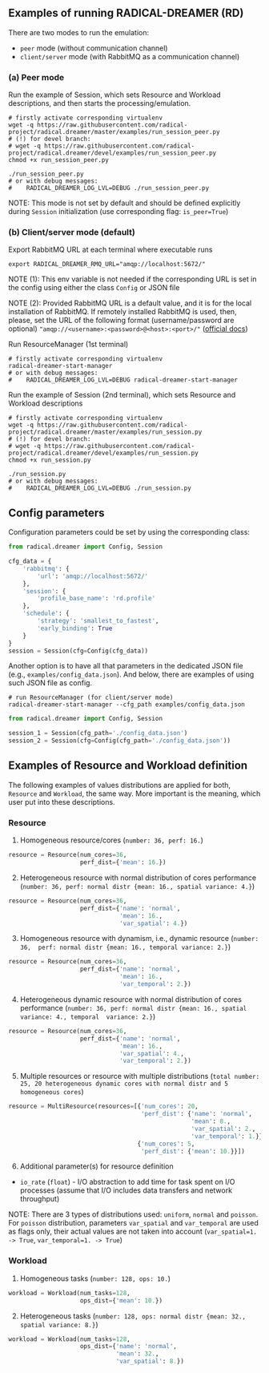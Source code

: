 ## Examples of running RADICAL-DREAMER (RD)

There are two modes to run the emulation:
 * `peer` mode (without communication channel)
 * `client/server` mode (with RabbitMQ as a communication channel)

### (a) Peer mode
Run the example of Session, which sets Resource and Workload descriptions, and 
then starts the processing/emulation.
```shell script
# firstly activate corresponding virtualenv
wget -q https://raw.githubusercontent.com/radical-project/radical.dreamer/master/examples/run_session_peer.py
# (!) for devel branch:
# wget -q https://raw.githubusercontent.com/radical-project/radical.dreamer/devel/examples/run_session_peer.py
chmod +x run_session_peer.py

./run_session_peer.py
# or with debug messages:
#    RADICAL_DREAMER_LOG_LVL=DEBUG ./run_session_peer.py
```
NOTE: This mode is not set by default and should be defined explicitly during 
`Session` initialization (use corresponding flag: `is_peer=True`)

### (b) Client/server mode (default)
Export RabbitMQ URL at each terminal where executable runs
```shell script
export RADICAL_DREAMER_RMQ_URL="amqp://localhost:5672/"
```
NOTE (1): This env variable is not needed if the corresponding URL is set in 
the config using either the class `Config` or JSON file

NOTE (2): Provided RabbitMQ URL is a default value, and it is for the local 
installation of RabbitMQ. If remotely installed RabbitMQ is used, then, please, 
set the URL of the following format (username/password are optional)
`"amqp://<username>:<password>@<host>:<port>/"` 
([official docs](https://www.rabbitmq.com/uri-spec.html))

Run ResourceManager (1st terminal)
```shell script
# firstly activate corresponding virtualenv
radical-dreamer-start-manager
# or with debug messages:
#    RADICAL_DREAMER_LOG_LVL=DEBUG radical-dreamer-start-manager
```
Run the example of Session (2nd terminal), which sets Resource and Workload 
descriptions
```shell script
# firstly activate corresponding virtualenv
wget -q https://raw.githubusercontent.com/radical-project/radical.dreamer/master/examples/run_session.py
# (!) for devel branch:
# wget -q https://raw.githubusercontent.com/radical-project/radical.dreamer/devel/examples/run_session.py
chmod +x run_session.py

./run_session.py
# or with debug messages:
#    RADICAL_DREAMER_LOG_LVL=DEBUG ./run_session.py
```

## Config parameters
Configuration parameters could be set by using the corresponding class:
```python
from radical.dreamer import Config, Session

cfg_data = {
    'rabbitmq': {
        'url': 'amqp://localhost:5672/'
    },
    'session': {
        'profile_base_name': 'rd.profile'
    },
    'schedule': {
        'strategy': 'smallest_to_fastest',
        'early_binding': True
    }
}
session = Session(cfg=Config(cfg_data))
```
Another option is to have all that parameters in the dedicated JSON file (e.g., 
`examples/config_data.json`). And below, there are examples of using such JSON 
file as config.
```shell script
# run ResourceManager (for client/server mode)
radical-dreamer-start-manager --cfg_path examples/config_data.json
```
```python
from radical.dreamer import Config, Session

session_1 = Session(cfg_path='./config_data.json')
session_2 = Session(cfg=Config(cfg_path='./config_data.json'))
```

## Examples of Resource and Workload definition
The following examples of values distributions are applied for both, `Resource` 
and `Workload`, the same way. More important is the meaning, which user put into
these descriptions.

### Resource
1) Homogeneous resource/cores (`number: 36, perf: 16.`)
```python
resource = Resource(num_cores=36,
                    perf_dist={'mean': 16.})
```
2) Heterogeneous resource with normal distribution of cores performance 
(`number: 36, perf: normal distr {mean: 16., spatial variance: 4.}`)
```python
resource = Resource(num_cores=36,
                    perf_dist={'name': 'normal',
                               'mean': 16.,
                               'var_spatial': 4.})
```
3) Homogeneous resource with dynamism, i.e., dynamic resource (`number: 36, 
perf: normal distr {mean: 16., temporal variance: 2.}`)
```python
resource = Resource(num_cores=36,
                    perf_dist={'name': 'normal',
                               'mean': 16.,
                               'var_temporal': 2.})
```
4) Heterogeneous dynamic resource with normal distribution of cores performance 
(`number: 36, perf: normal distr {mean: 16., spatial variance: 4., temporal 
variance: 2.}`)
```python
resource = Resource(num_cores=36,
                    perf_dist={'name': 'normal',
                               'mean': 16.,
                               'var_spatial': 4.,
                               'var_temporal': 2.})
```
5) Multiple resources or resource with multiple distributions (`total number: 
25, 20 heterogeneous dynamic cores with normal distr and 5 homogeneous cores`)
```python
resource = MultiResource(resources=[{'num_cores': 20,
                                     'perf_dist': {'name': 'normal',
                                                   'mean': 8.,
                                                   'var_spatial': 2.,
                                                   'var_temporal': 1.}},
                                    {'num_cores': 5,
                                     'perf_dist': {'mean': 10.}}])
```
6) Additional parameter(s) for resource definition
 - `io_rate` (`float`) - I/O abstraction to add time for task spent on I/O
  processes (assume that I/O includes data transfers and network throughput)

NOTE: There are 3 types of distributions used: `uniform`, `normal` and
`poisson`. For `poisson` distribution, parameters `var_spatial` and 
`var_temporal` are used as flags only, their actual values are not taken into 
account (`var_spatial=1. -> True`, `var_temporal=1. -> True`)

### Workload
1) Homogeneous tasks (`number: 128, ops: 10.`)
```python
workload = Workload(num_tasks=128,
                    ops_dist={'mean': 10.})
```
2) Heterogeneous tasks (`number: 128, ops: normal distr {mean: 32., 
spatial variance: 8.}`)
```python
workload = Workload(num_tasks=128,
                    ops_dist={'name': 'normal',
                              'mean': 32.,
                              'var_spatial': 8.})
```
